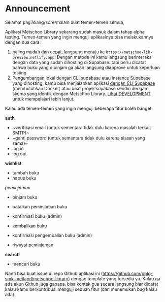 # Announcement

Selamat pagi/siang/sore/malam buat temen-temen semua,

Aplikasi Metschoo Library sekarang sudah masuk dalam tahap alpha testing.
Temen-temen yang ingin menguji aplikasinya bisa melakukannya dengan dua cara:

1. paling mudah dan cepat, langsung menuju ke
   `https://metschoo-lib-preview.netlify.app`: Dengan metode ini kamu langsung
   berinteraksi dengan data yang sudah dihosting di Supabase. tapi perlu dicatat
   bahwa buku yang dipinjam ga akan langsung diapprove untuk keperluan testing.
2. Pengembangan lokal dengan CLI supabase atau instance Supabase yang dihosting:
   kamu bisa menjalankan aplikasi [dengan CLI Supabase](https://supabase.com/docs/guides/cli/local-development)
   (membutuhkan Docker) atau buat projek supabase sendiri dengan skema yang
   identik dengan Metschoo Library. [Lihat DEVELOPMENT](DEVELOPMENT.md) untuk
   mempelajari lebih lanjut.

Kalau ada temen-temen yang ingin menguji beberapa fitur boleh banget:

**auth**

- ~verifikasi email (untuk sementara tidak dulu karena masalah terkait SMTP)~
- ~ganti password (untuk sementara tidak dulu karena alasan yang sama)~
- log in
- log out

**wishlist**

- tambah buku
- hapus buku

_peminjaman_

- pinjam buku
- batalkan peminjaman buku
- konfirmasi buku (admin)
- kembalikan buku
- konfirmasi pengembalian buku (admin)

- riwayat peminjaman

**search**

- mencari buku

Nanti bisa buat issue di repo Github aplikasi ini
(https://github.com/pplg-smk-metland/metschoo-library) dengan template yang
tersedia ya. Kalau ga ada akun Github juga gapapa, bisa kontak gua secara
langsung biar dicatat kalau kamu berkontribusi menguji sebuah fitur (dan
menemukan bug kalau ada).
